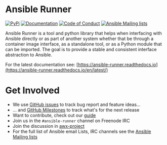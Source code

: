 Ansible Runner
==============

[![PyPi](https://img.shields.io/pypi/v/ansible-runner.svg?logo=Python)](https://pypi.org/project/ansible-runner/)
[![Documentation](https://readthedocs.org/projects/ansible-runner/badge/?version=stable)](https://ansible-runner.readthedocs.io/en/latest/)
[![Code of Conduct](https://img.shields.io/badge/Code%20of%20Conduct-Ansible-silver.svg)](https://docs.ansible.com/ansible/latest/community/code_of_conduct.html)
[![Ansible Mailing lists](https://img.shields.io/badge/Mailing%20lists-Ansible-orange.svg)](https://docs.ansible.com/ansible/latest/community/communication.html#mailing-list-information)



Ansible Runner is a tool and python library that helps when interfacing with Ansible directly or as part of another system whether that be through a container image interface, as a standalone tool, or as a Python module that can be imported. The goal is to provide a stable and consistent interface abstraction to Ansible.

For the latest documentation see: [https://ansible-runner.readthedocs.io](https://ansible-runner.readthedocs.io/en/latest/)

Get Involved
============

* We use [GitHub issues](https://github.com/ansible/ansible-runner/issues) to track bug report and feature ideas...
* ... and [GitHub Milestones](https://github.com/ansible/ansible-runner/milestones) to track what's for the next release
* Want to contribute, check out our [guide](CONTRIBUTING.md)
* Join us in the `#ansible-runner` channel on Freenode IRC
* Join the discussion in [awx-project](https://groups.google.com/forum/#!forum/awx-project)
* For the full list of Ansible email Lists, IRC channels see the [Ansible Mailing lists](https://docs.ansible.com/ansible/latest/community/communication.html#mailing-list-information)
